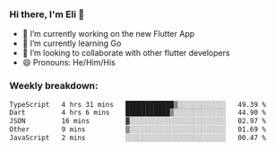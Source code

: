 ### Hi there, I'm Eli 👋
- 🔭 I’m currently working on the new Flutter App
- 🌱 I’m currently learning Go
- 🦄 I’m looking to collaborate with other flutter developers
- 😄 Pronouns: He/Him/His

### Weekly breakdown:
<!--START_SECTION:waka-->

```txt
TypeScript   4 hrs 31 mins   ████████████▒░░░░░░░░░░░░   49.39 %
Dart         4 hrs 6 mins    ███████████▒░░░░░░░░░░░░░   44.90 %
JSON         16 mins         ▓░░░░░░░░░░░░░░░░░░░░░░░░   02.97 %
Other        9 mins          ▒░░░░░░░░░░░░░░░░░░░░░░░░   01.69 %
JavaScript   2 mins          ░░░░░░░░░░░░░░░░░░░░░░░░░   00.47 %
```

<!--END_SECTION:waka-->
